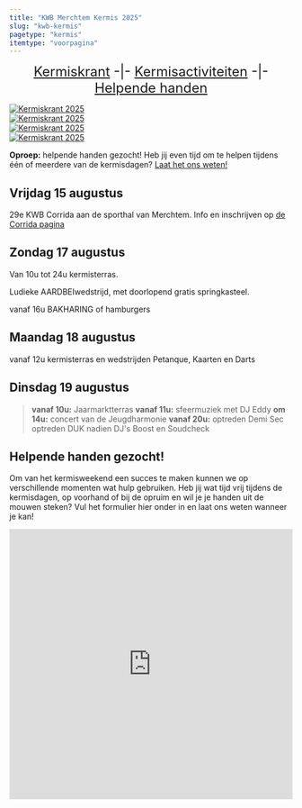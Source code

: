 ```yaml
---
title: "KWB Merchtem Kermis 2025"
slug: "kwb-kermis"
pagetype: "kermis"
itemtype: "voorpagina"
---
```


<div style="font-size: 24px; text-align: center;">
<a href="#krant">Kermiskrant</a> -|- <a href="#activiteiten">Kermisactiviteiten</a>  -|- <a href="#helpende">Helpende handen</a>
</div>

<p id="krant" />

<div class="grid-container">
    <div class="list-col-3">
        <a href="/media/kermis/2025/Krant-blad1-2025.jpg">
       <div class="post-picture-picture-old">
          <img alt="Kermiskrant 2025" src="/media/kermis/2025/kk-2025-1.jpeg" class="kleine-raak-small-image"/>
        </div>
      </a>
    </div>
    <div class="list-col-3">
        <a href="/media/kermis/2025/Krant-blad2-2025.jpg">
       <div class="post-picture-picture-old">
          <img alt="Kermiskrant 2025" src="/media/kermis/2025/kk-2025-2.jpeg" class="kleine-raak-small-image"/>
        </div>
      </a>
    </div>
    <div class="list-col-3">
        <a href="/media/kermis/2025/Krant-blad3-2025.jpg">
       <div class="post-picture-picture-old">
          <img alt="Kermiskrant 2025" src="/media/kermis/2025/kk-2025-3.jpeg" class="kleine-raak-small-image"/>
        </div>
      </a>
    </div>
    <div class="list-col-3">
        <a href="/media/kermis/2025/Krant-blad4-2025.jpg">
       <div class="post-picture-picture-old">
          <img alt="Kermiskrant 2025" src="/media/kermis/2025/kk-2025-4.jpeg" class="kleine-raak-small-image"/>
        </div>
      </a>
    </div>
</div>

<p id="activiteiten" />

**Oproep:** helpende handen gezocht!
Heb jij even tijd om te helpen tijdens één of meerdere van de kermisdagen? [Laat het ons weten!](#helpende) 

## Vrijdag 15 augustus
29e KWB Corrida aan de sporthal van Merchtem. Info en inschrijven op [de Corrida pagina](/corrida)

## Zondag 17 augustus
Van 10u tot 24u kermisterras.

Ludieke AARDBEIwedstrijd, met doorlopend gratis springkasteel.

vanaf 16u BAKHARING of hamburgers

## Maandag 18 augustus
vanaf 12u kermisterras en wedstrijden Petanque, Kaarten en Darts

## Dinsdag 19 augustus
> **vanaf 10u:** 
    Jaarmarktterras
> **vanaf 11u:** 
    sfeermuziek met DJ Eddy
> **om 14u:**
    concert van de Jeugdharmonie
> **vanaf 20u:**
    optreden Demi Sec
    optreden DUK
    nadien DJ's Boost en Soudcheck



<p id="helpende"/>

## Helpende handen gezocht!
Om van het kermisweekend een succes te maken kunnen we op verschillende momenten wat hulp gebruiken. Heb jij wat tijd vrij tijdens de kermisdagen, op voorhand of bij de opruim en wil je je handen uit de mouwen steken? Vul het formulier hier onder in en laat ons weten wanneer je kan!

<iframe width="640px" height="480px" src="https://forms.office.com/Pages/ResponsePage.aspx?id=euFm6DXegUiijUPMx4gd4RwFHRGHWWxFrXidQh6WG1BUMkdUOEg2UzlPRFRaWktKVDAxUzlCMDVUNyQlQCN0PWcu&embed=true" frameborder="0" marginwidth="0" marginheight="0" style="border: none; max-width:100%; max-height:100vh" allowfullscreen webkitallowfullscreen mozallowfullscreen msallowfullscreen> </iframe>